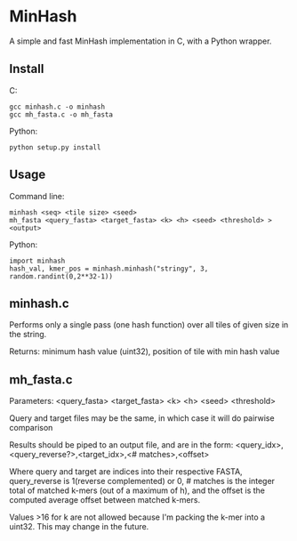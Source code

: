 MinHash
=======

A simple and fast MinHash implementation in C, with a Python wrapper.


Install
-------

C:

    gcc minhash.c -o minhash
    gcc mh_fasta.c -o mh_fasta

Python:

    python setup.py install


Usage
-----

Command line:

    minhash <seq> <tile size> <seed>
    mh_fasta <query_fasta> <target_fasta> <k> <h> <seed> <threshold> > <output>

Python:

    import minhash
    hash_val, kmer_pos = minhash.minhash("stringy", 3, random.randint(0,2**32-1))


minhash.c
---------

Performs only a single pass (one hash function) over all tiles of given size in the string.

Returns: minimum hash value (uint32), position of tile with min hash value


mh_fasta.c
----------

Parameters: &lt;query_fasta> &lt;target_fasta> &lt;k> &lt;h> &lt;seed> &lt;threshold>

Query and target files may be the same, in which case it will do pairwise comparison

Results should be piped to an output file, and are in the form:
&lt;query_idx>,&lt;query_reverse?>,&lt;target_idx>,&lt;# matches>,&lt;offset>

Where query and target are indices into their respective FASTA, query_reverse is 1(reverse complemented) or 0, # matches is the integer total of matched k-mers (out of a maximum of h), and the offset is the computed average offset between matched k-mers.

Values >16 for k are not allowed because I'm packing the k-mer into a uint32. This may change in the future.
